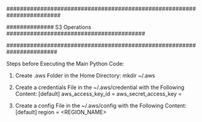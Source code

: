 ########################################################################

############## S3 Operations #########################################

#######################################################################

Steps before Executing the Main Python Code:

1. Create .aws Folder in the Home Directory: mkdir ~/.aws

2. Create a credentials File in the ~/.aws/credential with the Following Content:
[default]
aws_access_key_id = <VALUE>
aws_secret_access_key = <VALUE>

3. Create a config File in the ~/.aws/config with the Following Content:
[default]
region = <REGION_NAME>
